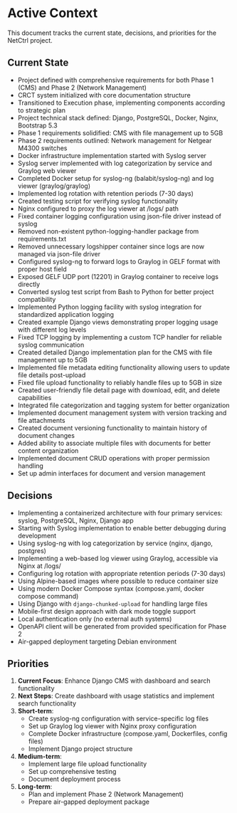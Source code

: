 # Active Context

This document tracks the current state, decisions, and priorities for the NetCtrl project.

## Current State

- Project defined with comprehensive requirements for both Phase 1 (CMS) and Phase 2 (Network Management)
- CRCT system initialized with core documentation structure
- Transitioned to Execution phase, implementing components according to strategic plan
- Project technical stack defined: Django, PostgreSQL, Docker, Nginx, Bootstrap 5.3
- Phase 1 requirements solidified: CMS with file management up to 5GB
- Phase 2 requirements outlined: Network management for Netgear M4300 switches
- Docker infrastructure implementation started with Syslog server
- Syslog server implemented with log categorization by service and Graylog web viewer
- Completed Docker setup for syslog-ng (balabit/syslog-ng) and log viewer (graylog/graylog)
- Implemented log rotation with retention periods (7-30 days)
- Created testing script for verifying syslog functionality
- Nginx configured to proxy the log viewer at /logs/ path
- Fixed container logging configuration using json-file driver instead of syslog
- Removed non-existent python-logging-handler package from requirements.txt
- Removed unnecessary logshipper container since logs are now managed via json-file driver
- Configured syslog-ng to forward logs to Graylog in GELF format with proper host field
- Exposed GELF UDP port (12201) in Graylog container to receive logs directly
- Converted syslog test script from Bash to Python for better project compatibility
- Implemented Python logging facility with syslog integration for standardized application logging
- Created example Django views demonstrating proper logging usage with different log levels
- Fixed TCP logging by implementing a custom TCP handler for reliable syslog communication
- Created detailed Django implementation plan for the CMS with file management up to 5GB
- Implemented file metadata editing functionality allowing users to update file details post-upload
- Fixed file upload functionality to reliably handle files up to 5GB in size
- Created user-friendly file detail page with download, edit, and delete capabilities
- Integrated file categorization and tagging system for better organization
- Implemented document management system with version tracking and file attachments
- Created document versioning functionality to maintain history of document changes
- Added ability to associate multiple files with documents for better content organization
- Implemented document CRUD operations with proper permission handling
- Set up admin interfaces for document and version management

## Decisions

- Implementing a containerized architecture with four primary services: syslog, PostgreSQL, Nginx, Django app
- Starting with Syslog implementation to enable better debugging during development
- Using syslog-ng with log categorization by service (nginx, django, postgres)
- Implementing a web-based log viewer using Graylog, accessible via Nginx at /logs/
- Configuring log rotation with appropriate retention periods (7-30 days)
- Using Alpine-based images where possible to reduce container size
- Using modern Docker Compose syntax (compose.yaml, docker compose command)
- Using Django with `django-chunked-upload` for handling large files
- Mobile-first design approach with dark mode toggle support
- Local authentication only (no external auth systems)
- OpenAPI client will be generated from provided specification for Phase 2
- Air-gapped deployment targeting Debian environment

## Priorities

1. **Current Focus**: Enhance Django CMS with dashboard and search functionality
2. **Next Steps**: Create dashboard with usage statistics and implement search functionality 
3. **Short-term**: 
   - Create syslog-ng configuration with service-specific log files
   - Set up Graylog log viewer with Nginx proxy configuration
   - Complete Docker infrastructure (compose.yaml, Dockerfiles, config files)
   - Implement Django project structure
4. **Medium-term**:
   - Implement large file upload functionality
   - Set up comprehensive testing
   - Document deployment process
5. **Long-term**:
   - Plan and implement Phase 2 (Network Management)
   - Prepare air-gapped deployment package
